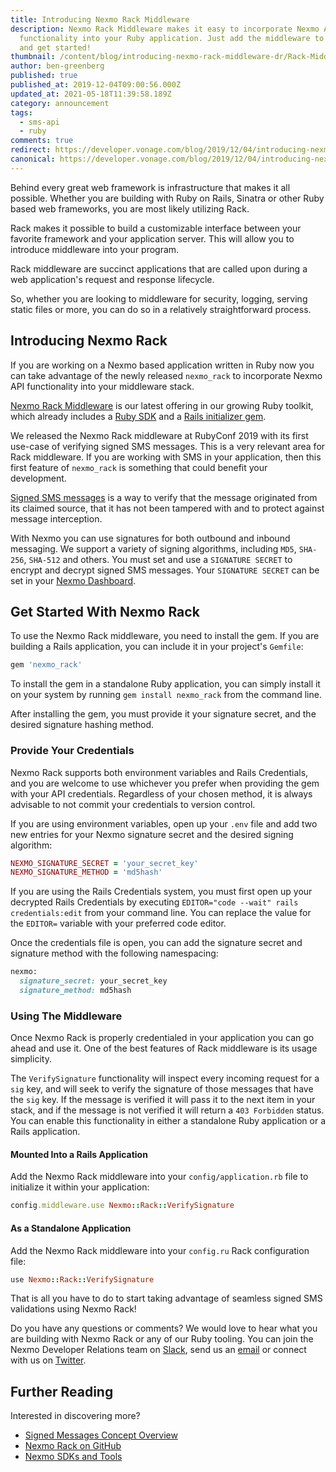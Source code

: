 ```yaml
---
title: Introducing Nexmo Rack Middleware
description: Nexmo Rack Middleware makes it easy to incorporate Nexmo API
  functionality into your Ruby application. Just add the middleware to your app
  and get started!
thumbnail: /content/blog/introducing-nexmo-rack-middleware-dr/Rack-Middleware_1200x600.png
author: ben-greenberg
published: true
published_at: 2019-12-04T09:00:56.000Z
updated_at: 2021-05-18T11:39:58.189Z
category: announcement
tags:
  - sms-api
  - ruby
comments: true
redirect: https://developer.vonage.com/blog/2019/12/04/introducing-nexmo-rack-middleware-dr
canonical: https://developer.vonage.com/blog/2019/12/04/introducing-nexmo-rack-middleware-dr
---
```

Behind every great web framework is infrastructure that makes it all possible. Whether you are building with Ruby on Rails, Sinatra or other Ruby based web frameworks, you are most likely utilizing Rack.

Rack makes it possible to build a customizable interface between your favorite framework and your application server. This will allow you to introduce middleware into your program.

Rack middleware are succinct applications that are called upon during a web application's request and response lifecycle.

So, whether you are looking to middleware for security, logging, serving static files or more, you can do so in a relatively straightforward process.

## Introducing Nexmo Rack

<sign-up number></sign-up>

If you are working on a Nexmo based application written in Ruby now you can take advantage of the newly released `nexmo_rack` to incorporate Nexmo API functionality into your middleware stack.

[Nexmo Rack Middleware](https://github.com/Nexmo/nexmo-rack) is our latest offering in our growing Ruby toolkit, which already includes a [Ruby SDK](https://github.com/Nexmo/nexmo-ruby) and a [Rails initializer gem](https://github.com/Nexmo/nexmo-rails).

We released the Nexmo Rack middleware at RubyConf 2019 with its first use-case of verifying signed SMS messages. This is a very relevant area for Rack middleware. If you are working with SMS in your application, then this first feature of `nexmo_rack` is something that could benefit your development.

[Signed SMS messages](https://developer.nexmo.com/concepts/guides/signing-messages) is a way to verify that the message originated from its claimed source, that it has not been tampered with and to protect against message interception.

With Nexmo you can use signatures for both outbound and inbound messaging. We support a variety of signing algorithms, including `MD5`, `SHA-256`, `SHA-512` and others. You must set and use a `SIGNATURE SECRET` to encrypt and decrypt signed SMS messages. Your `SIGNATURE SECRET` can be set in your [Nexmo Dashboard](https://dashboard.nexmo.com).

## Get Started With Nexmo Rack

To use the Nexmo Rack middleware, you need to install the gem. If you are building a Rails application, you can include it in your project's `Gemfile`:

```ruby
gem 'nexmo_rack'
```

To install the gem in a standalone Ruby application, you can simply install it on your system by running `gem install nexmo_rack` from the command line.

After installing the gem, you must provide it your signature secret, and the desired signature hashing method.

### Provide Your Credentials

Nexmo Rack supports both environment variables and Rails Credentials, and you are welcome to use whichever you prefer when providing the gem with your API credentials. Regardless of your chosen method,  it is always advisable to not commit your credentials to version control.

If you are using environment variables, open up your `.env` file and add two new entries for your Nexmo signature secret and the desired signing algorithm:

```ruby
NEXMO_SIGNATURE_SECRET = 'your_secret_key'
NEXMO_SIGNATURE_METHOD = 'md5hash'
```

If you are using the Rails Credentials system, you must first open up your decrypted Rails Credentials by executing `EDITOR="code --wait" rails credentials:edit` from your command line. You can replace the value for the `EDITOR=` variable with your preferred code editor.

Once the credentials file is open, you can add the signature secret and signature method with the following namespacing:

```ruby
nexmo:
  signature_secret: your_secret_key
  signature_method: md5hash
```

### Using The Middleware

Once Nexmo Rack is properly credentialed in your application you can go ahead and use it. One of the best features of Rack middleware is its usage simplicity.

The `VerifySignature` functionality will inspect every incoming request for a `sig` key, and will seek to verify the signature of those messages that have the `sig` key. If the message is verified it will pass it to the next item in your stack, and if the message is not verified it will return a `403 Forbidden` status. You can enable this functionality in either a standalone Ruby application or a Rails application.

#### Mounted Into a Rails Application

Add the Nexmo Rack middleware into your `config/application.rb` file to initialize it within your application:

```ruby
config.middleware.use Nexmo::Rack::VerifySignature
```

#### As a Standalone Application

Add the Nexmo Rack middleware into your `config.ru` Rack configuration file:

```ruby
use Nexmo::Rack::VerifySignature
```

That is all you have to do to start taking advantage of seamless signed SMS validations using Nexmo Rack!

Do you have any questions or comments? We would love to hear what you are building with Nexmo Rack or any of our Ruby tooling. You can join the Nexmo Developer Relations team on [Slack](https://developer.nexmo.com/community/slack), send us an [email](mailto:devrel@nexmo.com) or connect with us on [Twitter](https://twitter.com/NexmoDev). 

## Further Reading

Interested in discovering more?

* [Signed Messages Concept Overview](https://developer.nexmo.com/concepts/guides/signing-messages)
* [Nexmo Rack on GitHub](https://github.com/Nexmo/nexmo-rack)
* [Nexmo SDKs and Tools](https://developer.nexmo.com/tools)